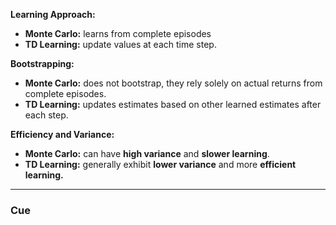 
**Learning Approach:**
- **Monte Carlo:** learns from complete episodes
- **TD Learning:** update values at each time step.

**Bootstrapping:**
- **Monte Carlo:** does not bootstrap, they rely solely on actual returns from complete episodes.
- **TD Learning:** updates estimates based on other learned estimates after each step.

**Efficiency and Variance:**
- **Monte Carlo:** can have **high variance** and **slower learning**.
- **TD Learning:** generally exhibit **lower variance** and more **efficient learning.**

---
### **Cue**